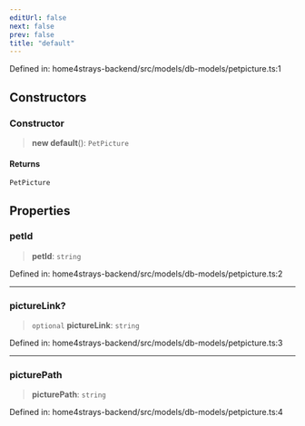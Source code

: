 ```yaml
---
editUrl: false
next: false
prev: false
title: "default"
---
```


Defined in: home4strays-backend/src/models/db-models/petpicture.ts:1

## Constructors

### Constructor

> **new default**(): `PetPicture`

#### Returns

`PetPicture`

## Properties

### petId

> **petId**: `string`

Defined in: home4strays-backend/src/models/db-models/petpicture.ts:2

***

### pictureLink?

> `optional` **pictureLink**: `string`

Defined in: home4strays-backend/src/models/db-models/petpicture.ts:3

***

### picturePath

> **picturePath**: `string`

Defined in: home4strays-backend/src/models/db-models/petpicture.ts:4
